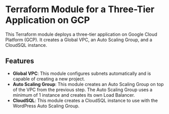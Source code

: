 # Terraform Module for a Three-Tier Application on GCP

This Terraform module deploys a three-tier application on Google Cloud Platform (GCP). It creates a Global VPC, an Auto Scaling Group, and a CloudSQL instance.

## Features

- **Global VPC**: This module configures subnets automatically and is capable of creating a new project.
- **Auto Scaling Group**: This module creates an Auto Scaling Group on top of the VPC from the previous step. The Auto Scaling Group uses a minimum of 1 instance and creates its own Load Balancer.
- **CloudSQL**: This module creates a CloudSQL instance to use with the WordPress Auto Scaling Group.
